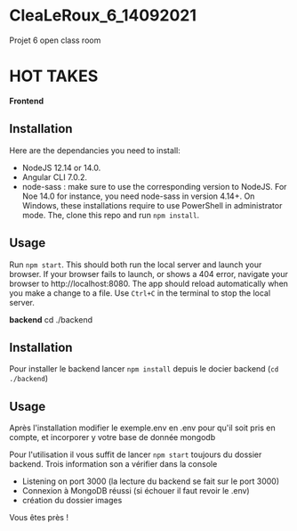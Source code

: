 # CleaLeRoux_6_14092021
Projet 6 open class room
# HOT TAKES #

**Frontend**
## Installation ##
Here are the dependancies you need to install:
- NodeJS 12.14 or 14.0.
- Angular CLI 7.0.2.
- node-sass : make sure to use the corresponding version to NodeJS. For Noe 14.0 for instance, you need node-sass in version 4.14+.
On Windows, these installations require to use PowerShell in administrator mode.
The, clone this repo and run `npm install`.

## Usage ##
Run `npm start`. This should both run the local server and launch your browser.
If your browser fails to launch, or shows a 404 error, navigate your browser to http://localhost:8080.
The app should reload automatically when you make a change to a file.
Use `Ctrl+C` in the terminal to stop the local server.

**backend**
cd ./backend
## Installation ##
Pour installer le backend lancer `npm install` depuis le docier backend (`cd ./backend`)
## Usage ##
Après l'installation modifier le exemple.env en .env pour qu'il soit pris en compte, et incorporer y votre base de donnée mongodb

Pour l'utilisation il vous suffit de lancer `npm start` toujours du dossier backend. 
Trois information son a vérifier dans la console
- Listening on port 3000 (la lecture du backend se fait sur le port 3000)
- Connexion à MongoDB réussi (si échouer il faut revoir le .env)
- création du dossier images

Vous êtes près ! 

